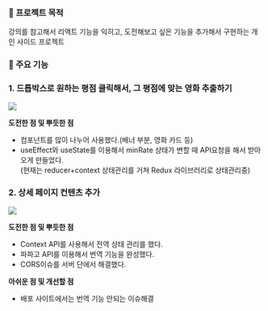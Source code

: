 ### 🌟 프로젝트 목적
강의를 참고해서 리액트 기능을 익히고, 도전해보고 싶은 기능을 추가해서 구현하는 개인 사이드 프로젝트

### 📍 주요 기능

### 1. 드롭박스로 원하는 평점 클릭해서, 그 평점에 맞는 영화 추출하기
![](https://velog.velcdn.com/images/zndnfjqbd/post/c0f55044-6efd-4665-b386-aa1482717159/image.gif)

**도전한 점 및 뿌듯한 점**
- 컴포넌트를 많이 나누어 사용했다.(배너 부분, 영화 카드 등)
- useEffect와 useState를 이용해서 minRate 상태가 변할 때 API요청을 해서 받아오게 만들었다.   
  (현재는 reducer+context 상태관리를 거쳐 Redux 라이브러리로 상태관리중)

### 2. 상세 페이지 컨텐츠 추가
![](https://velog.velcdn.com/images/zndnfjqbd/post/1a379434-ccaf-457f-9763-7efd31aaeaa6/image.gif)

**도전한 점 및 뿌듯한 점**
- Context API를 사용해서 전역 상태 관리를 했다.
- 파파고 API를 이용해서 번역 기능을 완성했다.
- CORS이슈를 서버 단에서 해결했다.

**아쉬운 점 및 개선할 점**
- 배포 사이트에서는 번역 기능 안되는 이슈해결
